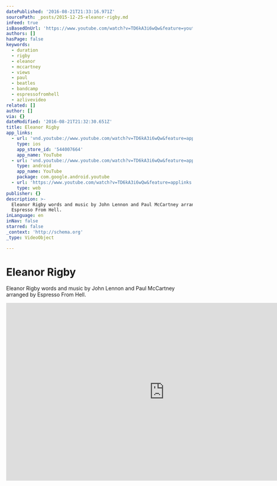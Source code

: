```yaml
---
datePublished: '2016-08-21T21:33:16.971Z'
sourcePath: _posts/2015-12-25-eleanor-rigby.md
inFeed: true
isBasedOnUrl: 'https://www.youtube.com/watch?v=TD6kA3i6wQw&feature=youtu.be'
authors: []
hasPage: false
keywords:
  - duration
  - rigby
  - eleanor
  - mccartney
  - views
  - paul
  - beatles
  - bandcamp
  - espressofromhell
  - azlivevideo
related: []
author: []
via: {}
dateModified: '2016-08-21T21:32:30.651Z'
title: Eleanor Rigby
app_links:
  - url: 'vnd.youtube://www.youtube.com/watch?v=TD6kA3i6wQw&feature=applinks'
    type: ios
    app_store_id: '544007664'
    app_name: YouTube
  - url: 'vnd.youtube://www.youtube.com/watch?v=TD6kA3i6wQw&feature=applinks'
    type: android
    app_name: YouTube
    package: com.google.android.youtube
  - url: 'https://www.youtube.com/watch?v=TD6kA3i6wQw&feature=applinks'
    type: web
publisher: {}
description: >-
  Eleanor Rigby words and music by John Lennon and Paul McCartney arranged by
  Espresso From Hell.
inLanguage: en
inNav: false
starred: false
_context: 'http://schema.org'
_type: VideoObject

---
```

# Eleanor Rigby

Eleanor Rigby words and music by John Lennon and Paul McCartney arranged by Espresso From Hell.

<iframe src="https://cdn.embedly.com/widgets/media.html?src=https%3A%2F%2Fwww.youtube.com%2Fembed%2FTD6kA3i6wQw%3Ffeature%3Doembed&amp;url=https%3A%2F%2Fwww.youtube.com%2Fwatch%3Fv%3DTD6kA3i6wQw%26feature%3Dyoutu.be&amp;image=https%3A%2F%2Fi.ytimg.com%2Fvi%2FTD6kA3i6wQw%2Fhqdefault.jpg&amp;key=b7d04c9b404c499eba89ee7072e1c4f7&amp;type=text%2Fhtml&amp;schema=youtube" width="854" height="480" scrolling="no" frameborder="0" allowfullscreen="allowfullscreen" style=""></iframe>